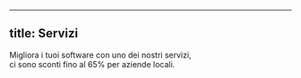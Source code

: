 <!--
SPDX-FileCopyrightText: NOI Techpark <digital@noi.bz.it>

SPDX-License-Identifier: CC0-1.0
-->

---
title: Servizi
---

Migliora i tuoi software con uno dei nostri servizi,<br>
ci sono sconti fino al 65% per aziende locali. 